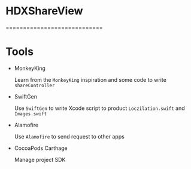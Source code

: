 # HDXShareView
============================


# Tools 

* MonkeyKing

  Learn from the `MonkeyKing` inspiration and some code to write `shareController`

* SwiftGen

  Use `SwiftGen` to write Xcode script to product `Loczilation.swift` and `Images.swift`
  
* Alamofire

  Use `Alamofire` to send request to other apps

* CocoaPods Carthage
 
  Manage project SDK


